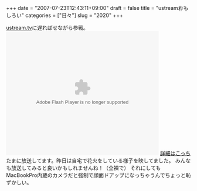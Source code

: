 +++
date = "2007-07-23T12:43:11+09:00"
draft = false
title = "ustreamおもしろい"
categories = ["日々"]
slug = "2020"
+++

<a href="http://www.ustream.tv" target="_blank">ustream.tv</a>に遅ればせながら参戦。
<embed width="416" height="340" src="http://www.ustream.tv/maHrj0ZVmdZxejumUA19oLmVyZs1EGo5.usc" type="application/x-shockwave-flash" wmode="transparent" />
<a href="http://www.ustream.tv/channel/hbkr" target="_blank">詳細はこっち</a>
たまに放送してます。昨日は自宅で花火をしている様子を映してました。
みんなも放送してみると良いかもしれませんね！（全裸で）
それにしてもMacBookPro内蔵のカメラだと強制で顔面ドアップになっちゃうんでちょっと恥ずかしい。
